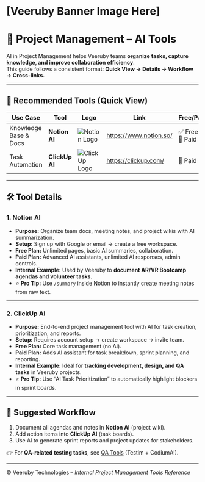 # [Veeruby Banner Image Here]

# 📅 Project Management – AI Tools

AI in Project Management helps Veeruby teams **organize tasks, capture knowledge, and improve collaboration efficiency**.  
This guide follows a consistent format: **Quick View → Details → Workflow → Cross-links.**

---

## 📌 Recommended Tools (Quick View)

| Use Case              | Tool          | Logo | Link                   | Free/Paid | Setup Time |
|------------------------|---------------|------|------------------------|-----------|------------|
| Knowledge Base & Docs  | **Notion AI** | ![Notion Logo](https://seeklogo.com/images/N/notion-logo-4CE8FBF5E8-seeklogo.com.png) | https://www.notion.so/ | ✅ Free + 💎 Paid | <5 mins (Google login) |
| Task Automation        | **ClickUp AI** | ![ClickUp Logo](https://seeklogo.com/images/C/clickup-logo-315C6C1E37-seeklogo.com.png) | https://clickup.com/ | 💎 Paid | ~15 mins (workspace setup) |

---

## 🛠 Tool Details

### 1. Notion AI
- **Purpose:** Organize team docs, meeting notes, and project wikis with AI summarization.  
- **Setup:** Sign up with Google or email → create a free workspace.  
- **Free Plan:** Unlimited pages, basic AI summaries, collaboration.  
- **Paid Plan:** Advanced AI assistants, unlimited AI responses, admin controls.  
- **Internal Example:** Used by Veeruby to **document AR/VR Bootcamp agendas and volunteer tasks**.  
- ⭐ **Pro Tip:** Use `/summary` inside Notion to instantly create meeting notes from raw text.

---

### 2. ClickUp AI
- **Purpose:** End-to-end project management tool with AI for task creation, prioritization, and reports.  
- **Setup:** Requires account setup → create workspace → invite team.  
- **Free Plan:** Core task management (no AI).  
- **Paid Plan:** Adds AI assistant for task breakdown, sprint planning, and reporting.  
- **Internal Example:** Ideal for **tracking development, design, and QA tasks** in Veeruby projects.  
- ⭐ **Pro Tip:** Use “AI Task Prioritization” to automatically highlight blockers in sprint boards.  

---

## 🧭 Suggested Workflow
1. Document all agendas and notes in **Notion AI** (project wiki).  
2. Add action items into **ClickUp AI** (task boards).  
3. Use AI to generate sprint reports and project updates for stakeholders.  

👉 For **QA-related testing tasks**, see [QA Tools](../../qa/README.md) (Testim + CodiumAI).  

---

© Veeruby Technologies – *Internal Project Management Tools Reference*
